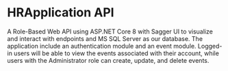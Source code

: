 # HRApplication API
A Role-Based Web API using ASP.NET Core 8 with Sagger UI to visualize and interact with endpoints and MS SQL Server as our database.
The application include an authentication module and an event module. 
Logged-in users will be able to view the events associated with their account, while users with the Administrator role can create, update, and delete events.
